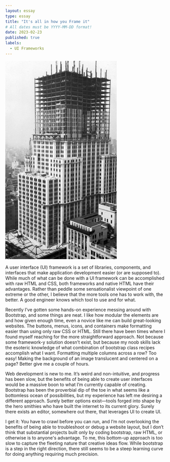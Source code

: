 ```yaml
---
layout: essay
type: essay
title: "It's all in how you Frame it"
# All dates must be YYYY-MM-DD format!
date: 2023-02-23
published: true
labels:
  - UI Frameworks
---
```


<img width="350px" class="float-start pe-4" src="/img/essayPics/empire_state_framing.jpg" alt="Empire State Building Framing" >

A user interface (UI) framework is a set of libraries, components, and interfaces that make application development easier (or are supposed to). While much of what can be done with a UI framework can be accomplished with raw HTML and CSS, both frameworks and native HTML have their advantages. Rather than peddle some sensationalist viewpoint of one extreme or the other, I believe that the more tools one has to work with, the better. A good engineer knows which tool to use and for what.

Recently I’ve gotten some hands-on experience messing around with Bootstrap, and some things are neat. I like how modular the elements are and how given enough time, even a novice like me can build great-looking websites. The buttons, menus, icons, and containers make formatting easier than using only raw CSS or HTML. Still there have been times where I found myself reaching for the more straightforward approach. Not because some framework-y solution doesn’t exist, but because my noob skills lack the esoteric knowledge of what combination of bootstrap class recipes accomplish what I want. Formatting multiple columns across a row? Too easy! Making the background of an image translucent and centered on a page? Better give me a couple of hours.

Web development is new to me. It’s weird and non-intuitive, and progress has been slow, but the benefits of being able to create user interfaces would be a massive boon to what I’m currently capable of creating. Bootstrap has been the proverbial dip of the toe in what seems like a bottomless ocean of possibilities, but my experience has left me desiring a different approach. Surely better options exist—tools forged into shape by the hero smithies who have built the internet to its current glory. Surely there exists an editor, somewhere out there, that leverages UI to create UI.

I get it: You have to crawl before you can run, and I’m not overlooking the benefits of being able to troubleshoot or debug a website layout, but I don’t think that substantial projects built only by coding bootstrap, raw HTML, or otherwise is to anyone's advantage. To me, this bottom-up approach is too slow to capture the fleeting nature that creative ideas flow. While bootstrap is a step in the right direction, there still seems to be a steep learning curve for doing anything requiring much precision. 
